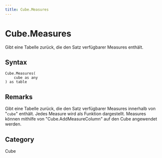```yaml
---
title: Cube.Measures
---
```


# Cube.Measures


Gibt eine Tabelle zurück, die den Satz verfügbarer Measures enthält.


## Syntax

```powerquery
Cube.Measures(
    cube as any
) as table
```


## Remarks

Gibt eine Tabelle zurück, die den Satz verfügbarer Measures innerhalb von "<code>cube</code>" enthält.    Jedes Measure wird als Funktion dargestellt. Measures können mithilfe von "Cube.AddMeasureColumn" auf den Cube angewendet werden.



## Category
Cube
